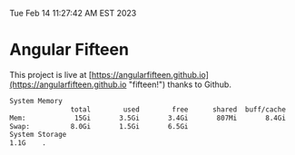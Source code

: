 Tue Feb 14 11:27:42 AM EST 2023

# Angular Fifteen


This project is live at [https://angularfifteen.github.io](https://angularfifteen.github.io "fifteen!") thanks to Github.

```bash
System Memory
               total        used        free      shared  buff/cache   available
Mem:            15Gi       3.5Gi       3.4Gi       807Mi       8.4Gi        10Gi
Swap:          8.0Gi       1.5Gi       6.5Gi
System Storage
1.1G	.
```
```bash
